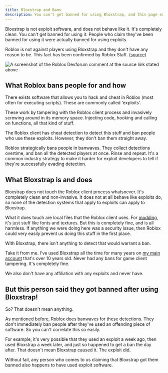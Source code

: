 ```yaml
---
title: Bloxstrap and Bans
description: You can't get banned for using Bloxstrap, and this page explains why.
---
```


Bloxstrap is not exploit software, and does not behave like it. It's completely clean. You can't get banned for using it. People who claim they've been banned for using it were actually banned for using exploits.

Roblox is not against players using Bloxstrap and they don't have any reason to be. This fact has been confirmed by Roblox Staff. ([source](https://devforum.roblox.com/t/welcoming-byfron-to-roblox/2018233/693?u=xtremeguy2256))

![A screenshot of the Roblox Devforum comment at the source link stated above](@assets-wiki/devforum-bloxstrap-bans.webp)

## What Roblox bans people for and how

There exists software that allows you to hack and cheat in Roblox (most often for executing scripts). These are commonly called 'exploits'.

These work by tampering with the Roblox client process and invasively screwing around in its memory space. Injecting code, hooking and calling on functions, all that kind of stuff.

The Roblox client has cheat detection to detect this stuff and ban people who use these exploits. However, they don't ban them straight away.

Roblox strategically bans people in banwaves. They collect detections overtime, and ban all the detected players at once. Rinse and repeat. It's a common industry strategy to make it harder for exploit developers to tell if they're successfully evading detection.

## What Bloxstrap is and does

Bloxstrap does not touch the Roblox client process whatsoever. It's completely clean and non-invasive. It does not at all behave like exploits do, so none of the detection systems that apply to exploits can apply to Bloxstrap.

What it does touch are local files that the Roblox client uses. For [modding](/wiki/features/modding), it's just stuff like fonts and textures. But this is completely fine, and is all harmless. If anything we were doing here was a security issue, then Roblox could very easily prevent us doing this stuff in the first place.

With Bloxstrap, there isn't anything to detect that would warrant a ban.

Take it from me. I've used Bloxstrap all the time for many years on [my main account](https://www.roblox.com/users/70315552/profile) that's over 10 years old. Never had any bans for game client tampering. It's completely fine.

We also don't have any affiliation with any exploits and never have.

## But this person said they got banned after using Bloxstrap!

So? That doesn't mean anything.

As [mentioned before](#what-roblox-bans-people-for-and-how), Roblox does banwaves for these detections. They don't immediately ban people after they've used an offending piece of software. So you can't correlate this so easily.

For example, it's very possible that they used an exploit a week ago, then used Bloxstrap a week later, and just so happened to get a ban the day after. That doesn't mean Bloxstrap caused it. The exploit did.

Without fail, any person who comes to us claiming that Bloxstrap got them banned also happens to have used exploit software.